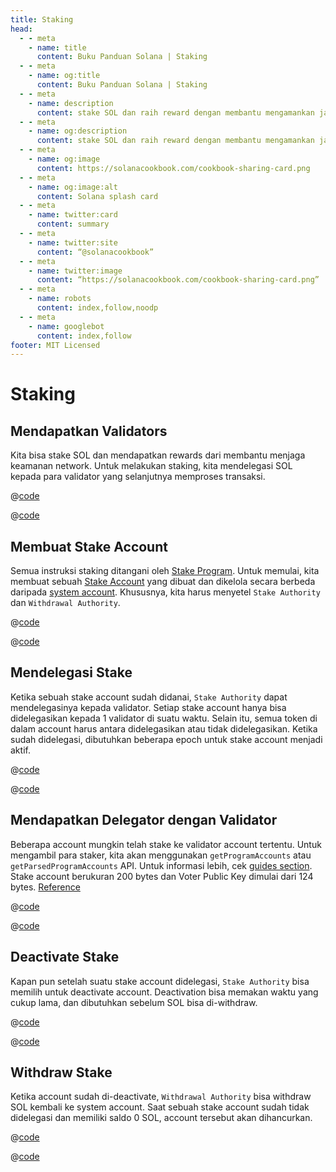 ```yaml
---
title: Staking  
head:
  - - meta
    - name: title  
      content: Buku Panduan Solana | Staking
  - - meta
    - name: og:title  
      content: Buku Panduan Solana | Staking
  - - meta
    - name: description  
      content: stake SOL dan raih reward dengan membantu mengamankan jaringan.
  - - meta
    - name: og:description  
      content: stake SOL dan raih reward dengan membantu mengamankan jaringan. Belajar tentang cara membuat Akun Stake, Delegate State dan Withdraw Stake di Buku Panduan Solana.
  - - meta
    - name: og:image  
      content: https://solanacookbook.com/cookbook-sharing-card.png
  - - meta
    - name: og:image:alt  
      content: Solana splash card
  - - meta
    - name: twitter:card  
      content: summary
  - - meta
    - name: twitter:site  
      content: “@solanacookbook”
  - - meta
    - name: twitter:image  
      content: “https://solanacookbook.com/cookbook-sharing-card.png”
  - - meta
    - name: robots  
      content: index,follow,noodp
  - - meta
    - name: googlebot  
      content: index,follow  
footer: MIT Licensed
---
```


# Staking

## Mendapatkan Validators

Kita bisa stake SOL dan mendapatkan rewards dari membantu menjaga keamanan network. Untuk melakukan staking, kita mendelegasi SOL kepada para validator yang selanjutnya memproses transaksi.

@[code](@/code/staking/get-current-validators/get-current-validators.en.ts)

@[code](@/code/staking/get-current-validators/get-current-validators.en.sh)

## Membuat Stake Account

Semua instruksi staking ditangani oleh [Stake Program](https://docs.solana.com/developing/runtime-facilities/programs#stake-program). Untuk memulai, kita membuat sebuah [Stake Account](https://docs.solana.com/staking/stake-accounts) yang dibuat dan dikelola secara berbeda daripada [system account](accounts.md#create-a-system-account). Khususnya, kita harus menyetel `Stake Authority` dan `Withdrawal Authority`.

@[code](@/code/staking/create-stake-account/create-stake-account.en.ts)

@[code](@/code/staking/create-stake-account/create-stake-account.preview.en.ts)

## Mendelegasi Stake

Ketika sebuah stake account sudah didanai, `Stake Authority` dapat mendelegasinya kepada validator. Setiap stake account hanya bisa didelegasikan kepada 1 validator di suatu waktu. Selain itu, semua token di dalam account harus antara didelegasikan atau tidak didelegasikan. Ketika sudah didelegasi, dibutuhkan beberapa epoch untuk stake account menjadi aktif.

@[code](@/code/staking/delegate-stake/delegate-stake.en.ts)

@[code](@/code/staking/delegate-stake/delegate-stake.preview.en.ts)

## Mendapatkan Delegator dengan Validator

Beberapa account mungkin telah stake ke validator account tertentu. Untuk mengambil para staker, kita akan menggunakan `getProgramAccounts` atau `getParsedProgramAccounts` API. Untuk informasi lebih, cek [guides section](/guides/get-program-accounts.html). Stake account berukuran 200 bytes dan Voter Public Key dimulai dari 124 bytes. [Reference](https://github.com/solana-labs/solana/blob/e960634909a9617fb98d5d836c9c4c5e0d9d59cc/sdk/program/src/stake/state.rs)

@[code](@/code/staking/get-delegators-by-validators/get-delegators-by-validators.en.ts)

@[code](@/code/staking/get-delegators-by-validators/get-delegators-by-validators.preview.en.ts)

## Deactivate Stake

Kapan pun setelah suatu stake account didelegasi, `Stake Authority` bisa memilih untuk deactivate account. Deactivation bisa memakan waktu yang cukup lama, dan dibutuhkan sebelum SOL bisa di-withdraw.

@[code](@/code/staking/deactivate-stake/deactivate-stake.en.ts)

@[code](@/code/staking/deactivate-stake/deactivate-stake.preview.en.ts)

## Withdraw Stake

Ketika account sudah di-deactivate, `Withdrawal Authority` bisa withdraw SOL kembali ke system account. Saat sebuah stake account sudah tidak didelegasi dan memiliki saldo 0 SOL, account tersebut akan dihancurkan.

@[code](@/code/staking/withdraw-stake/withdraw-stake.en.ts)

@[code](@/code/staking/withdraw-stake/withdraw-stake.preview.en.ts)
